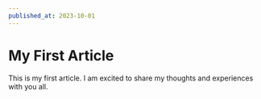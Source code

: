 ```yaml
---
published_at: 2023-10-01
---
```


# My First Article

This is my first article. I am excited to share my thoughts and experiences with you all.
